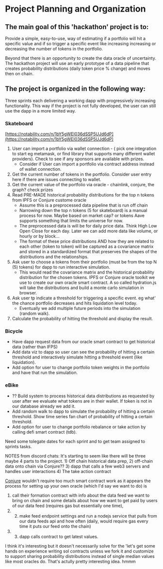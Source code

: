 # Project Planning and Organization

## The main goal of this 'hackathon' project is to: 
Provide a simple, easy-to-use, way of estimating if a portfolio will hit a specific value and if so trigger a specific event like increasing increasing or decreasing the number of tokens in the portfolio.

Beyond that there is an opportunity to create the data oracle of uncertainty. The hackathon project will use an early prototype of a data pipeline that creates probability distributions (daily token price % change) and moves then on chain.

## The project is organized in the following way:
Three sprints each delivering a working dapp with progressively increasing functionality. This way if the project is not fully developed, the user can still use the dapp in a more limited way.

### Skateboard
[https://notability.com/n/1bY5gWEI036dSSP5UJd6dP](https://notability.com/n/1bY5gWEI036dSSP5UJd6dP)
1. User can import a portfolio via wallet connection - ( pick one integration to start eg metamask, or find library that supports many different wallet providers). Check to see if any sponsors are available with prizes.
    - Consider if User can import a portfolio via contract address instead of wallet connection.
2. Get the current number of tokens in the portfolio. Consider user entry here if there are issues connecting to wallet.
3. Get the current value of the portfolio via oracle - chainlink, conjure, the graph? check prizes
4. Read PRE-MADE historical probability distributions for the top n tokens from IPFS or Conjure custome oracle
    - Assume this is a preprocessed data pipeline that is run off chain
    - Narrowing down the top n tokens (5 for skateboard) is a manual process for now. Maybe based on market cap? or tokens Aave supports something that limits the universe for now.
    - The preprocessed data is will be for daily price data. Think High Low Open Close for each day. Later we can add more data like volume, or hourly or by block...
    - The format of these price distributions AND how they are related to each other (token to token) will be captured as a covariance matrix and stored in a standardized format that preserves the shapes of the distributions and the relationships. 
5. Ask user to choose a tokens from their portfolio (must be from the top N (5) tokens) for dapp to run interactive simulation.
    - This would read the covariance matrix and the historical probability distribution for the chosen tokens. IPFS or Conjure oracle toolkit we use to create our own oracle smart contract. A so called hydration.js will take the distributions and build a monte carlo simulation in browser.
6. Ask user tp indicate a threshold for triggering a specific event. eg what' the chance portfolio decreases and hits liquidation level today.
    - Eventually we add multiple future periods into the simulation (random walk).
7. Calculate the probability of hitting the threshold and display the result.

### Bicycle
- Have dapp request data from our oracle smart contract to get historical data (rather than IFPS)
- Add data viz to dapp so user can see the probability of hitting a certain threshold and interactively simulate hitting a threshold event (like liquidation).
- Add option for user to change portfolio token weights in the portfolio and have that run the simulation.

### eBike
- ?? Build system to process historical data distributions as requested by user after we evaluate what tokens are in their wallet. If token is not in our database already we add it.
- Add random walk to dapp to simulate the probability of hitting a certain threshold. Show time series fan chart of probability of hitting a certain threshold.
- Add option for user to change portfolio rebalance or take action by calling defi smart contract (tdb).


Need some tolegate dates for each sprint and to get team assigned to sprints tasks.

NOTES from discord chats:
It's starting to seem like there will be three maybe 4 parts to the project. 1) Off chain historical data prep, 2) off-chain data onto chain via Conjure?? 3) dapp that calls a few web3 servers and handles user interactions 4) The take action contract

[Conjure](https://docs.oof.conjure.finance/) wouldn't require too much smart contract work as it appears the process for setting up your own oracle (which I'd say we want to do) is 
1) call their formation contract with info about the data feed we want to bring on chain and some details about how we want to get paid by users of our data feed (requires gas but essentially one time), 
2) 2) make feed endpoint settings and run a nodejs service that pulls from our data feeds api and how often (daily, would require gas every time it puts our feed onto the chain) 
3) 3) dapp calls contract to get latest values. 

I think it's interesting but it doesn't necessarily solve for the 'let's get some hands on experience writing sol contracts unless we fork it and customize to support sharing probability distributions instead of single median values like most oracles do. That's actully pretty interesting idea. hmmm
